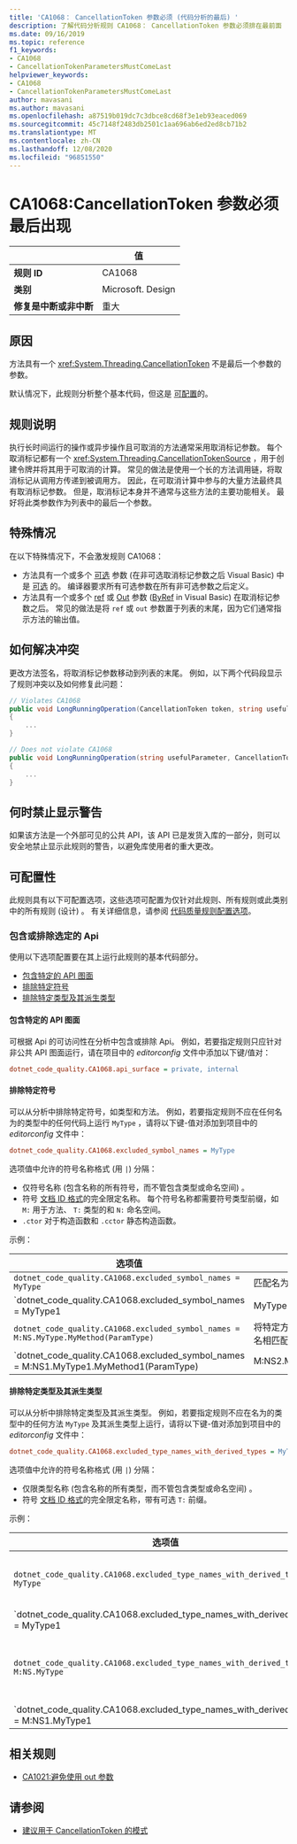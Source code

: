 ```yaml
---
title: 'CA1068： CancellationToken 参数必须 (代码分析的最后) '
description: 了解代码分析规则 CA1068： CancellationToken 参数必须排在最前面
ms.date: 09/16/2019
ms.topic: reference
f1_keywords:
- CA1068
- CancellationTokenParametersMustComeLast
helpviewer_keywords:
- CA1068
- CancellationTokenParametersMustComeLast
author: mavasani
ms.author: mavasani
ms.openlocfilehash: a87519b019dc7c3dbce8cd68f3e1eb93eaced069
ms.sourcegitcommit: 45c7148f2483db2501c1aa696ab6ed2ed8cb71b2
ms.translationtype: MT
ms.contentlocale: zh-CN
ms.lasthandoff: 12/08/2020
ms.locfileid: "96851550"
---
```

# <a name="ca1068-cancellationtoken-parameters-must-come-last"></a>CA1068:CancellationToken 参数必须最后出现

| | 值 |
|-|-|
| **规则 ID** |CA1068|
| **类别** |Microsoft. Design|
| **修复是中断或非中断** |重大|

## <a name="cause"></a>原因

方法具有一个 <xref:System.Threading.CancellationToken> 不是最后一个参数的参数。

默认情况下，此规则分析整个基本代码，但这是 [可配置](#include-or-exclude-selected-apis)的。

## <a name="rule-description"></a>规则说明

执行长时间运行的操作或异步操作且可取消的方法通常采用取消标记参数。 每个取消标记都有一个 <xref:System.Threading.CancellationTokenSource> ，用于创建令牌并将其用于可取消的计算。 常见的做法是使用一个长的方法调用链，将取消标记从调用方传递到被调用方。 因此，在可取消计算中参与的大量方法最终具有取消标记参数。 但是，取消标记本身并不通常与这些方法的主要功能相关。 最好将此类参数作为列表中的最后一个参数。

## <a name="special-cases"></a>特殊情况

在以下特殊情况下，不会激发规则 CA1068：

- 方法具有一个或多个 [可选](../../../csharp/programming-guide/classes-and-structs/named-and-optional-arguments.md#optional-arguments) 参数 (在非可选取消标记参数之后 Visual Basic) 中是 [可选](../../../visual-basic/programming-guide/language-features/procedures/optional-parameters.md) 的。 编译器要求所有可选参数在所有非可选参数之后定义。
- 方法具有一个或多个 [ref](../../../csharp/language-reference/keywords/ref.md) 或 [Out](../../../csharp/language-reference/keywords/out-parameter-modifier.md) 参数 ([ByRef](../../../visual-basic/language-reference/modifiers/byref.md) in Visual Basic) 在取消标记参数之后。 常见的做法是将 `ref` 或 `out` 参数置于列表的末尾，因为它们通常指示方法的输出值。

## <a name="how-to-fix-violations"></a>如何解决冲突

更改方法签名，将取消标记参数移动到列表的末尾。 例如，以下两个代码段显示了规则冲突以及如何修复此问题：

```csharp
// Violates CA1068
public void LongRunningOperation(CancellationToken token, string usefulParameter)
{
    ...
}
```

```csharp
// Does not violate CA1068
public void LongRunningOperation(string usefulParameter, CancellationToken token)
{
    ...
}
```

## <a name="when-to-suppress-warnings"></a>何时禁止显示警告

如果该方法是一个外部可见的公共 API，该 API 已是发货入库的一部分，则可以安全地禁止显示此规则的警告，以避免库使用者的重大更改。

## <a name="configurability"></a>可配置性

此规则具有以下可配置选项，这些选项可配置为仅针对此规则、所有规则或此类别中的所有规则 (设计) 。 有关详细信息，请参阅 [代码质量规则配置选项](../code-quality-rule-options.md)。

### <a name="include-or-exclude-selected-apis"></a>包含或排除选定的 Api

使用以下选项配置要在其上运行此规则的基本代码部分。

- [包含特定的 API 图面](#include-specific-api-surfaces)
- [排除特定符号](#exclude-specific-symbols)
- [排除特定类型及其派生类型](#exclude-specific-types-and-their-derived-types)

#### <a name="include-specific-api-surfaces"></a>包含特定的 API 图面

可根据 Api 的可访问性在分析中包含或排除 Api。 例如，若要指定规则只应针对非公共 API 图面运行，请在项目中的 *editorconfig* 文件中添加以下键/值对：

```ini
dotnet_code_quality.CA1068.api_surface = private, internal
```

#### <a name="exclude-specific-symbols"></a>排除特定符号

可以从分析中排除特定符号，如类型和方法。 例如，若要指定规则不应在任何名为的类型中的任何代码上运行 `MyType` ，请将以下键-值对添加到项目中的 *editorconfig* 文件中：

```ini
dotnet_code_quality.CA1068.excluded_symbol_names = MyType
```

选项值中允许的符号名称格式 (用 `|`) 分隔：

- 仅符号名称 (包含名称的所有符号，而不管包含类型或命名空间) 。
- 符号 [文档 ID 格式](../../../csharp/programming-guide/xmldoc/processing-the-xml-file.md#id-strings)的完全限定名称。 每个符号名称都需要符号类型前缀，如 `M:` 用于方法、 `T:` 类型的和 `N:` 命名空间。
- `.ctor` 对于构造函数和 `.cctor` 静态构造函数。

示例：

| 选项值 | 摘要 |
| --- | --- |
|`dotnet_code_quality.CA1068.excluded_symbol_names = MyType` | 匹配名为 "MyType" 的所有符号。 |
|`dotnet_code_quality.CA1068.excluded_symbol_names = MyType1|MyType2` | 匹配名为 "MyType1" 或 "MyType2" 的所有符号。 |
|`dotnet_code_quality.CA1068.excluded_symbol_names = M:NS.MyType.MyMethod(ParamType)` | 将特定方法 `MyMethod` 与指定的完全限定的签名相匹配。 |
|`dotnet_code_quality.CA1068.excluded_symbol_names = M:NS1.MyType1.MyMethod1(ParamType)|M:NS2.MyType2.MyMethod2(ParamType)` | 将特定方法 "MyMethod1" 和 "MyMethod2" 与各自的完全限定的签名相匹配。 |

#### <a name="exclude-specific-types-and-their-derived-types"></a>排除特定类型及其派生类型

可以从分析中排除特定类型及其派生类型。 例如，若要指定规则不应在名为的类型中的任何方法 `MyType` 及其派生类型上运行，请将以下键-值对添加到项目中的 *editorconfig* 文件中：

```ini
dotnet_code_quality.CA1068.excluded_type_names_with_derived_types = MyType
```

选项值中允许的符号名称格式 (用 `|`) 分隔：

- 仅限类型名称 (包含名称的所有类型，而不管包含类型或命名空间) 。
- 符号 [文档 ID 格式](../../../csharp/programming-guide/xmldoc/processing-the-xml-file.md#id-strings)的完全限定名称，带有可选 `T:` 前缀。

示例：

| 选项值 | 摘要 |
| --- | --- |
|`dotnet_code_quality.CA1068.excluded_type_names_with_derived_types = MyType` | 匹配名为 "MyType" 的所有类型及其所有派生类型。 |
|`dotnet_code_quality.CA1068.excluded_type_names_with_derived_types = MyType1|MyType2` | 匹配名为 "MyType1" 或 "MyType2" 的所有类型及其所有派生类型。 |
|`dotnet_code_quality.CA1068.excluded_type_names_with_derived_types = M:NS.MyType` | 将特定类型 "MyType" 与给定的完全限定名称及其所有派生类型进行匹配。 |
|`dotnet_code_quality.CA1068.excluded_type_names_with_derived_types = M:NS1.MyType1|M:NS2.MyType2` | 将特定类型 "MyType1" 和 "MyType2" 与各自的完全限定名称及其所有派生类型进行匹配。 |

## <a name="related-rules"></a>相关规则

- [CA1021:避免使用 out 参数](ca1021.md)

## <a name="see-also"></a>请参阅

- [建议用于 CancellationToken 的模式](https://devblogs.microsoft.com/premier-developer/recommended-patterns-for-cancellationtoken/)
